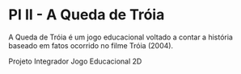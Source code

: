 # PI II - A Queda de Tróia

A Queda de Tróia é um jogo educacional voltado a contar a história baseado em fatos ocorrido no filme Tróia (2004).

Projeto Integrador Jogo Educacional 2D
